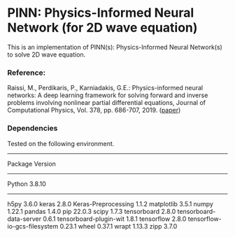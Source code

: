 # PINN: Physics-Informed Neural Network (for 2D wave equation)

This is an implementation of PINN(s): Physics-Informed Neural Network(s) to solve 2D wave equation. 

### Reference:
Raissi, M., Perdikaris, P., Karniadakis,  G.E.: Physics-informed neural networks: A deep learning framework for solving forward and inverse problems involving nonlinear partial differential equations, Journal of Computational Physics, Vol. 378, pp. 686-707, 2019. ([paper](https://www.sciencedirect.com/science/article/pii/S0021999118307125))

### Dependencies
Tested on the following environment. 

---------------------------- -------------------
Package                      Version
---------------------------- -------------------
Python                       3.8.10
---------------------------- -------------------
h5py                         3.6.0
keras                        2.8.0
Keras-Preprocessing          1.1.2
matplotlib                   3.5.1
numpy                        1.22.1
pandas                       1.4.0
pip                          22.0.3
scipy                        1.7.3
tensorboard                  2.8.0
tensorboard-data-server      0.6.1
tensorboard-plugin-wit       1.8.1
tensorflow                   2.8.0
tensorflow-io-gcs-filesystem 0.23.1
wheel                        0.37.1
wrapt                        1.13.3
zipp                         3.7.0
